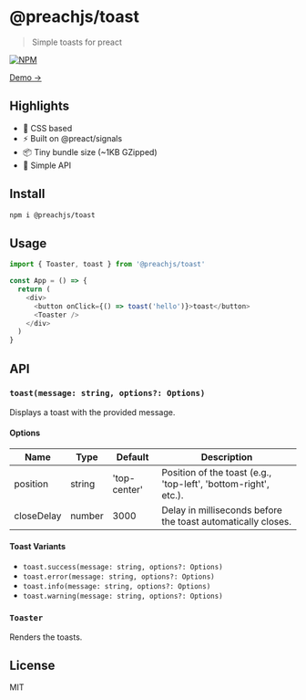# @preachjs/toast

> Simple toasts for preact

[![NPM](https://img.shields.io/npm/v/@preachjs/toast.svg)](https://www.npmjs.com/package/@preachjs/toast)

[Demo &rarr;](https://preachjs.github.io/toast/)

## Highlights

- 💅 CSS based
- ⚡️ Built on @preact/signals
- 📦 Tiny bundle size (~1KB GZipped)
- 🤌 Simple API

## Install

```sh
npm i @preachjs/toast
```

## Usage

```js
import { Toaster, toast } from '@preachjs/toast'

const App = () => {
  return (
    <div>
      <button onClick={() => toast('hello')}>toast</button>
      <Toaster />
    </div>
  )
}
```

## API

### `toast(message: string, options?: Options)`

Displays a toast with the provided message.

#### Options

| Name       | Type   | Default      | Description                                                     |
| ---------- | ------ | ------------ | --------------------------------------------------------------- |
| position   | string | 'top-center' | Position of the toast (e.g., 'top-left', 'bottom-right', etc.). |
| closeDelay | number | 3000         | Delay in milliseconds before the toast automatically closes.    |

#### Toast Variants

- `toast.success(message: string, options?: Options)`
- `toast.error(message: string, options?: Options)`
- `toast.info(message: string, options?: Options)`
- `toast.warning(message: string, options?: Options)`

### `Toaster`

Renders the toasts.

## License

MIT
